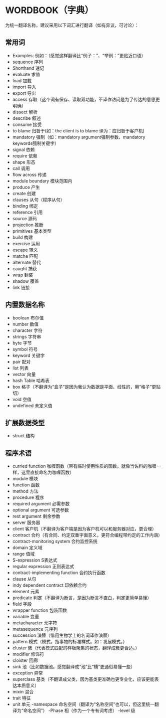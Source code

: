 # WORDBOOK（字典）

为统一翻译名称，建议采用以下词汇进行翻译（如有异议，可讨论）：
## 常用词
- Examples: 例如：（感觉这样翻译比“例子：”、“举例：”更贴近口语）
- sequence 序列
- Shorthand 速记
- evaluate 求值
- load 加载
- import 导入
- export 导出
- access 存取（这个词有保存、读取双功能，不译作访问是为了传达的意思更明确）
- dissect 解析
- describe 叙述
- consume 接受
- to blame 归咎于(如：the client is to blame 译为：应归咎于客户机)
- mandatory 强制（如：mandatory argument强制参数、mandatory keywords强制关键字）
- signal 依赖
- require 依赖
- shape 形态
- call 调用
- flow across 传递
- module boundary 模块范围内
- produce 产生
- create 创建
- clauses 从句（程序从句）
- binding 绑定
- reference 引用　
- source 源码
- projection 推断
- primitives 基本类型
- build 构建
- exercise 运用
- escape 转义
- matche 匹配
- alternate 替代
- caught 捕获
- wrap 封装
- shadow 覆盖
- link 链接
## 内置数据名称
- boolean 布尔值
- number 数值
- character 字符
- strings 字符串
- byte 字节
- symbol 符号
- keyword 关键字
- pair 配对
- list 列表
- vector 向量
- hash Table 哈希表
- box 格子（不翻译为“盒子”是因为我认为数据是平面、线性的，用“格子”更贴切）
- void 空值
- undefined 未定义值

## 扩展数据类型
- struct 结构

## 程序术语
- curried function 咖喱函数（带有临时使用性质的函数，就像当佐料的咖喱一样，这里直接命名为咖喱函数）
- module 模块
- function 函数
- method 方法
- procedure 程序
- required argument 必需参数
- optional argument 可选参数
- rest argument 剩余参数
- server 服务器
- client 客户机（不翻译为客户端是因为客户机可以和服务器对应，更合理）
- contract 合约（有合同、约定双重字面意义，更符合编程带约定的工作内涵）
- contract-monitoring system 合约监控系统
- domain 定义域
- range 值域
- S-expression S表达式
- regular expression 正则表达式
- contract-implementing function 合约执行函数
- clause 从句
- indy dependent contract 印依赖合约
- element 元素
- predicate 判定（不翻译为断言，是因为断言不直白，判定更简单易懂）
- field 字段
- wrapper function 包装函数
- variable 变量
- metacharacter 元字符
- metasequence 元序列
- succession 演替（借用生物学上的名词译作演替）
- pattern 模式（模式，指事物的标准样式。如：发展模式。）
- cluster 簇（代表模式匹配的样板聚集的状态，翻译成簇更合适。）
- modifier 修饰符
- cloister 回廊
- sink 池（比如数据池。感觉翻译成“池”比“槽”更通俗易懂一些）
- exception 异常
- superclass 基类（不翻译成父类，因为基类更准确也更专业化，应该更能表达本质意义）
- mixin 混合
- trait 特征
- unit 单元
-namespace 命名空间（翻译为“名称空间”也可以，但这里统一翻译为“命名空间”）
-Phase 相（作为一个专有词考虑）
-level 级
